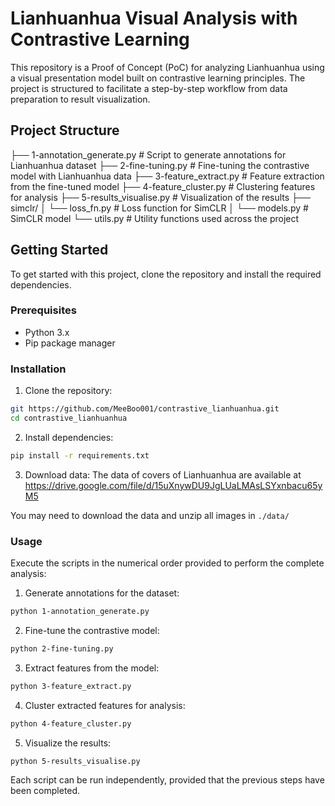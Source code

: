 # Lianhuanhua Visual Analysis with Contrastive Learning

This repository is a Proof of Concept (PoC) for analyzing Lianhuanhua using a visual presentation model built on contrastive learning principles.
The project is structured to facilitate a step-by-step workflow from data preparation to result visualization.

## Project Structure
├── 1-annotation_generate.py # Script to generate annotations for Lianhuanhua dataset
├── 2-fine-tuning.py # Fine-tuning the contrastive model with Lianhuanhua data
├── 3-feature_extract.py # Feature extraction from the fine-tuned model
├── 4-feature_cluster.py # Clustering features for analysis
├── 5-results_visualise.py # Visualization of the results
├── simclr/
│ └── loss_fn.py # Loss function for SimCLR
│ └── models.py # SimCLR model
└── utils.py # Utility functions used across the project


## Getting Started

To get started with this project, clone the repository and install the required dependencies.

### Prerequisites

- Python 3.x
- Pip package manager

### Installation

1. Clone the repository:
```bash
git https://github.com/MeeBoo001/contrastive_lianhuanhua.git
cd contrastive_lianhuanhua
```

2. Install dependencies:
```bash
pip install -r requirements.txt
```

3. Download data:
The data of covers of Lianhuanhua are available at https://drive.google.com/file/d/15uXnywDU9JgLUaLMAsLSYxnbacu65yM5

You may need to download the data and unzip all images in `./data/`

### Usage
Execute the scripts in the numerical order provided to perform the complete analysis:

1. Generate annotations for the dataset:
```bash
python 1-annotation_generate.py
```

2. Fine-tune the contrastive model:
```bash
python 2-fine-tuning.py
```

3. Extract features from the model:
```bash
python 3-feature_extract.py
```

4. Cluster extracted features for analysis:
```bash
python 4-feature_cluster.py
```

5. Visualize the results:
```bash
python 5-results_visualise.py
```

Each script can be run independently, provided that the previous steps have been completed.